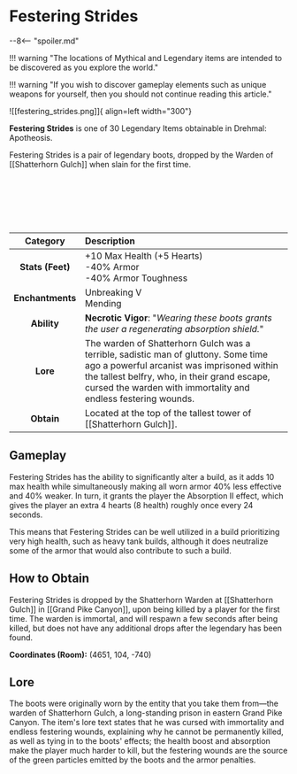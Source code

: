 # Festering Strides

--8<-- "spoiler.md"

!!! warning "The locations of Mythical and Legendary items are intended to be discovered as you explore the world."

!!! warning "If you wish to discover gameplay elements such as unique weapons for yourself, then you should not continue reading this article."

![[festering_strides.png]]{ align=left width="300"}

**Festering Strides** is one of 30 Legendary Items obtainable in Drehmal: Apotheosis.

Festering Strides is a pair of legendary boots, dropped by the Warden of [[Shatterhorn Gulch]] when slain for the first time.

<br> <br> <br> <br> <br>

| Category | Description |
|:--------------------------------:|:-----------------------------------------------------------------------------------------------------------------------------------------------------------------------------|
| **Stats (Feet)**              | +10 Max Health (+5 Hearts) <br> -40% Armor <br> -40% Armor Toughness            |
| **Enchantments**              | Unbreaking V <br> Mending |
| **Ability**                   | **Necrotic Vigor**: "*Wearing these boots grants the user a regenerating absorption shield.*" |
| **Lore**                      | The warden of Shatterhorn Gulch was a terrible, sadistic man of gluttony. Some time ago a powerful arcanist was imprisoned within the tallest belfry, who, in their grand escape, cursed the warden with immortality and endless festering wounds. |
| **Obtain**                    | Located at the top of the tallest tower of [[Shatterhorn Gulch]].   |

## Gameplay
Festering Strides has the ability to significantly alter a build, as it adds 10 max health while simultaneously making all worn armor 40% less effective and 40% weaker. In turn, it grants the player the Absorption II effect, which gives the player an extra 4 hearts (8 health) roughly once every 24 seconds.

This means that Festering Strides can be well utilized in a build prioritizing very high health, such as heavy tank builds, although it does neutralize some of the armor that would also contribute to such a build.

## How to Obtain
Festering Strides is dropped by the Shatterhorn Warden at [[Shatterhorn Gulch]] in [[Grand Pike Canyon]], upon being killed by a player for the first time. The warden is immortal, and will respawn a few seconds after being killed, but does not have any additional drops after the legendary has been found.

**Coordinates (Room):** (4651, 104, -740)

## Lore
The boots were originally worn by the entity that you take them from—the warden of Shatterhorn Gulch, a long-standing prison in eastern Grand Pike Canyon. The item's lore text states that he was cursed with immortality and endless festering wounds, explaining why he cannot be permanently killed, as well as tying in to the boots' effects; the health boost and absorption make the player much harder to kill, but the festering wounds are the source of the green particles emitted by the boots and the armor penalties.

